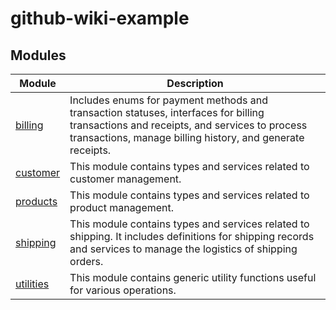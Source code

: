# github-wiki-example

## Modules

| Module | Description |
| ------ | ------ |
| [billing](../wiki/billing) | Includes enums for payment methods and transaction statuses, interfaces for billing transactions and receipts, and services to process transactions, manage billing history, and generate receipts. |
| [customer](../wiki/customer) | This module contains types and services related to customer management. |
| [products](../wiki/products) | This module contains types and services related to product management. |
| [shipping](../wiki/shipping) | This module contains types and services related to shipping. It includes definitions for shipping records and services to manage the logistics of shipping orders. |
| [utilities](../wiki/utilities) | This module contains generic utility functions useful for various operations. |
